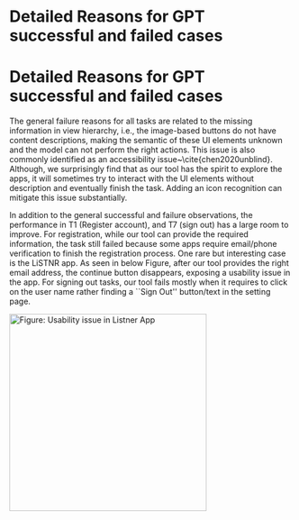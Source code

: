 # Detailed Reasons for GPT successful and failed cases

# Detailed Reasons for GPT successful and failed cases

The general failure reasons for all tasks are related to the missing information in view hierarchy, i.e., the image-based buttons do not have content descriptions, making the semantic of these UI elements unknown and the model can not perform the right actions. This issue is also commonly identified as an accessibility issue~\cite{chen2020unblind}. Although, we surprisingly find that as our tool has the spirit to explore the apps, it will sometimes try to interact with the UI elements without description and eventually finish the task. Adding an icon recognition can mitigate this issue substantially.

In addition to the general successful and failure observations, the performance in T1 (Register account), and T7 (sign out) has a large room to improve. For registration, while our tool can provide the required information, the task still failed because some apps require email/phone verification to finish the registration process. One rare but interesting case is the LiSTNR app.
As seen in below Figure, after our tool provides the right email address, the continue button disappears, exposing a usability issue in the app.
For signing out tasks, our tool fails mostly when it requires to click on the user name rather finding a ``Sign Out'' button/text in the setting page. 


<img src="../examples-listner.pdf" alt="Figure: Usability issue in Listner App"   width="350"/>

